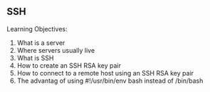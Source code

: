 SSH
---
Learning Objectives:
1. What is a server
2. Where servers usually live
3. What is SSH
4. How to create an SSH RSA key pair
5. How to connect to a remote host using an SSH RSA key pair
6. The advantag of using #!/usr/bin/env bash instead of /bin/bash
